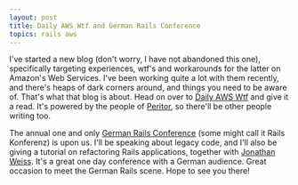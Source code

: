 ```yaml
---
layout: post
title: Daily AWS Wtf and German Rails Conference
topics: rails aws
---
```

I've started a new blog (don't worry, I have not abandoned this one), specifically targeting experiences, wtf's and workarounds for the latter on Amazon's Web Services. I've been working quite a lot with them recently, and there's heaps of dark corners around, and things you need to be aware of. That's what that blog is about. Head on over to [Daily AWS Wtf](http://dailyawswtf.com) and give it a read. It's powered by the people of [Peritor](http://www.peritor.com), so there'll be other people writing too.

The annual one and only [German Rails Conference](http://www.rails-konferenz.de) (some might call it Rails Konferenz) is upon us. I'll be speaking about legacy code, and I'll also be giving a tutorial on refactoring Rails applications, together with [Jonathan Weiss](http://blog.innerewut.de). It's a great one day conference with a German audience. Great occasion to meet the German Rails scene. Hope to see you there!